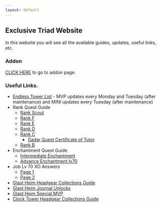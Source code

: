 ```yaml
---
layout: default
---
```

## Exclusive Triad Website

In this website you will see all the available guides, updates, useful links, etc.

### Addon
[CLICK HERE](addon-features) to go to addon page.

### Useful Links.
- [Endless Tower List](ro.zhaiwuyu.com/endlessTower/) - MVP updates every Monday and Tuesday (after maintenance) and MINI updates every Tuesday (after maintenance)
- Rank Quest Guide
  - [Rank Scout](https://lh3.googleusercontent.com/Zev1exQ9YDj2UwpwtdAE53seMIDHTcXZLwxyFvBMmW7V9cu5Zal_RmM0a6ekWf2wAWlXpMKIVf_rW92tVh6LoLzvwhuSgSijCd2A53yQrgDJ1v7u8Nco=w572)
  - [Rank F](https://lh6.googleusercontent.com/mXkDob9Hm01_NRI2GtiZ3Ct7HLiACWO9Hqqj47INRJotQMMjj7diugSEGXfp4QlFq68ba-N14bS6BFtj1AUj5gpSRWAhRteCggnvY_Fxwq20EFdNig=w572)
  - [Rank E](https://lh6.googleusercontent.com/cIKGH8-k_Gug6t7seFgFtAeotSbQUH5ySjl1HjfaBAAUBtH_ODVpbTCTvwjS46BCQ7Qs2nqTPNM_SEI6lnnZO9RNxMILp7WPmhO4qCT99aZaSPEb3qiw=w572)
  - [Rank D](https://lh3.googleusercontent.com/G-AWpbiHh2wiqfJDjw8-6OfZaO4plsjDEbXTQKc5-shYVllRj2277R_cpG-pbcDOaKrnqiTltaudlsvkxkoN79Gb1-v9OxT6e4st5RtTW6Dkg9NW3zg=w572)
  - [Rank C](https://lh5.googleusercontent.com/XWwCi-gwJoiKXtfsyjABzi-qOhVgr-XK3Ei5JS8ZhNqYAamUGT4tYaQejODATV7hWuBTG5Lqgea4JD7r8RyOSk0FmhJ96eiP1ZcwEo7NaCohOAPXlxV7=w572)
    - [Gadar Quest Certificate of Tutor](https://lh3.googleusercontent.com/7f5bqg76F4vQIEJ5p9G7JUqFn1XLWjPGCY4MPkcFD9b26ZnhCIuiyfobNefVouoXvzEaNzkXoYEa9A1znV8r_fyUtcg0iXIEB84s9qDvZ3V4_xYlivVF=w572)
  - [Rank B](https://lh3.googleusercontent.com/BAzyrtacuBW5g99XEpct6XPEodfD0X_y6KLnlcBawkNx9uLQ1RczqZQ-HPjDgWTWaRogojEDHGHJ0oYflAru1HdbxtONnUvZJwKAOOIUoPMFxiYrPbI=w472)
- Enchantment Quest Guide
  - [Intermediate Enchantment](https://lh5.googleusercontent.com/ocm-krb10khMaK2RcQ5ThwVvrO8YlzmLSpB5kSjqCfCKDmrTTAtwYsoUiIN-fIzfoke7gCLN=w472)
  - [Advance Enchantment lv70](https://lh3.googleusercontent.com/0WeZqlIwgq517CIU0vjDGg9bkLqYnuFuWLQcHo8lXa3h-UxrcDbRgpUxCeUFuppX_FmARYkIHlKYhsamBwFrw0fygUNx1VMUeiMQpMmErA2h2afcEtQ=w572)
- Job Lv 70 XO Answers
  - [Page 1](https://lh6.googleusercontent.com/lOJqASMfEA-KSA1ToiYqelaLkUo4S-l5aeHFIgM9dKpjy66Lbg5vdSVkgJpwGXcO8MxU5OJqwWib0L-N4TaaCyQUrNqEbv7gHkHbbAPlMlAnR07TSm0=w572)
  - [Page 2](https://lh5.googleusercontent.com/L0AevpJGQk-IjqCVllKWs7_8DTcpe5h7gCQhK1ILyZEBovJH3QhGeEgyNok_p-zvVasxZRs08FYGEB0FTq-tETdt51IQAwljBuPxnciCAtObFYYUsN4b=w472)
- [Glast Heim Headgear Collections Guide](https://cdn.discordapp.com/attachments/394674283143757827/395102828558942208/image.png)
- [Glast Heim Journal Unlocks](https://i.imgur.com/YKFLWFb.jpg)
- [Glast Heim Special MVP](https://lh3.googleusercontent.com/L8_1JK6f45y7Dr05ZpPLUvyam8mK6YIqcF6n5e7d0Ta3loTdHgaDPG6iZTWMuTOC_GRApWO8a82GsBka1y-58uRCliia-3NUUl7m-yLnhve88O37k8Y=w572)
- [Clock Tower Headgear Collections Guide](https://cdn.discordapp.com/attachments/394674283143757827/394681022052171787/image.png)
